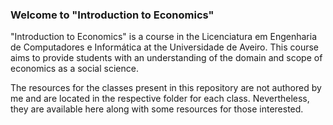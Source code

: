 ### Welcome to "Introduction to Economics"

"Introduction to Economics" is a course in the Licenciatura em Engenharia de Computadores e Informática at the Universidade de Aveiro. This course aims to provide students with an understanding of the domain and scope of economics as a social science.

The resources for the classes present in this repository are not authored by me and are located in the respective folder for each class. Nevertheless, they are available here along with some resources for those interested.